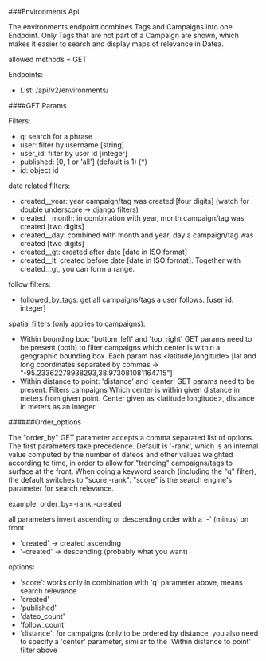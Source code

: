 ###Environments Api

The environments endpoint combines Tags and Campaigns into one Endpoint. Only Tags that are not part of a Campaign are shown, which makes it easier to search and display maps of relevance in Datea.

allowed methods = GET

Endpoints:

* List: /api/v2/environments/

####GET Params

Filters:
* q: search for a phrase
* user: filter by username [string]
* user_id: filter by user id [integer]
* published: [0, 1 or 'all'] (default is 1)  (\*)
* id: object id

date related filters:
* created__year: year campaign/tag was created [four digits] (watch for double underscore -> django filters)
* created__month: in combination with year, month campaign/tag was created [two digits]
* created__day: combined with month and year, day a campaign/tag was created [two digits]
* created__gt: created after date [date in ISO format]
* created__lt: created before date [date in ISO format]. Together with created__gt, you can form a range.

follow filters:
* followed_by_tags: get all campaigns/tags a user follows. [user id: integer]

spatial filters (only applies to campaigns):
* Within bounding box: 'bottom_left' and 'top_right' GET params need to be present (both) to filter campaigns which center is within a geographic bounding box. Each param has \<latitude,longitude\> [lat and long coordinates separated by commas -> "-95.23362278938293,38.973081081164715"]
* Within distance to point: 'distance' and 'center' GET params need to be present. Filters campaigns Which center is within given distance in meters from given point. Center given as \<latitude,longitude\>, distance in meters as an integer.


######Order_options

The "order_by" GET parameter accepts a comma separated list of options. The first parameters take precedence. Default is '-rank', which is an internal value computed by the number of dateos and other values weighted according to time, in order to allow for "trending" campaigns/tags to surface at the front.
When doing a keyword search (including the "q" filter), the default switches to "score,-rank". "score" is the search engine's parameter for search relevance.

example: order_by=-rank,-created

all parameters invert ascending or descending order with a '-' (minus) on front:

* 'created' -> created ascending
* '-created' -> descending (probably what you want)

options:
* 'score': works only in combination with 'q' parameter above, means search relevance
* 'created'
* 'published'
* 'dateo_count'
* 'follow_count'
* 'distance': for campaigns (only to be ordered by distance, you also need to specify a 'center' parameter, similar to the 'Within distance to point' filter above
